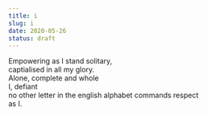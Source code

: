 ```yaml
---
title: i
slug: i
date: 2020-05-26
status: draft
---
```


Empowering as I stand solitary,  
captialised in all my glory.  
Alone, complete and whole   
I, defiant  
no other letter in the english alphabet commands respect   
as I.   

